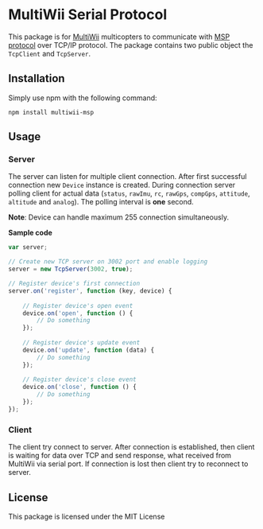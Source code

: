 # MultiWii Serial Protocol

This package is for [MultiWii](http://www.multiwii.com/) multicopters to communicate with [MSP protocol](multiwii.com/wiki/index.php?title=Multiwii_Serial_Protocol) over TCP/IP protocol. The package contains two public object the `TcpClient` and `TcpServer`.

## Installation

Simply use npm with the following command:

`npm install multiwii-msp`

## Usage

### Server

The server can listen for multiple client connection. After first successful connection new `Device` instance is created. During connection server polling client for actual data (`status`, `rawImu`, `rc`, `rawGps`, `compGps`, `attitude`, `altitude` and `analog`). The polling interval is **one** second.

**Note**: Device can handle maximum 255 connection simultaneously.

**Sample code**

```javascript
var server;

// Create new TCP server on 3002 port and enable logging
server = new TcpServer(3002, true);

// Register device's first connection
server.on('register', function (key, device) {
    
    // Register device's open event
    device.on('open', function () {
        // Do something
    });
    
    // Register device's update event
    device.on('update', function (data) {
        // Do something
    });
    
    // Register device's close event
    device.on('close', function () {
        // Do something
    });
});
```

### Client

The client try connect to server. After connection is established, then client is waiting for data over TCP and send response, what received from MultiWii via serial port. If connection is lost then client try to reconnect to server.

## License

This package is licensed under the MIT License